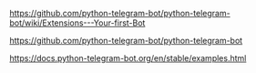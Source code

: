https://github.com/python-telegram-bot/python-telegram-bot/wiki/Extensions---Your-first-Bot

https://github.com/python-telegram-bot/python-telegram-bot

https://docs.python-telegram-bot.org/en/stable/examples.html